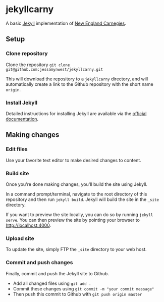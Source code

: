 # jekyllcarny

A basic [Jekyll](http://jekyllrb.com/) implementation of [New England Carnegies](http://necarnegies.com/).

## Setup

### Clone repository

Clone the repository `git clone git@github.com:jessamynwest/jekyllcarny.git`

This will download the repository to a `jekyllcarny` directory, and will automatically create a link to the Github repository with the short name `origin`.

### Install Jekyll

Detailed instructions for installing Jekyll are available via the [official documentation](https://jekyllrb.com/docs/installation/).


## Making changes

### Edit files

Use your favorite text editor to make desired changes to content.

### Build site

Once you're done making changes, you'll build the site using Jekyll.

In a command prompt/terminal, navigate to the root directory of this repository and then run `jekyll build`. Jekyll will build the site in the `_site` directory.

If you want to preview the site locally, you can do so by running `jekyll serve`. You can then preview the site by pointing your browser to [http://localhost:4000](http://localhost:4000).

### Upload site

To update the site, simply FTP the `_site` directory to your web host.

### Commit and push changes

Finally, commit and push the Jekyll site to Github.

*   Add all changed files using `git add .`
*   Commit these changes using `git commit -m "your commit message"`
*   Then push this commit to Github with `git push origin master`
